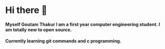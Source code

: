 # Hi there 👋
#### Myself Goutam Thakur I am a first year computer engineering student. I am totally new to open source. 
#### Currently learning git commands and c programming.

